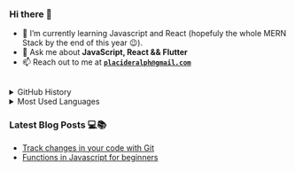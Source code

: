 ### Hi there 👋

<!-- Here are some ideas to get you started: -->

<!-- - 👯 I’m looking to collaborate on any JavaScript Project -->
<!-- - 🔭 I’m currently working on ... -->
- 🌱 I’m currently learning Javascript and React (hopefuly the whole MERN Stack by the end of this year 😉).
- 💬 Ask me about **JavaScript, React && Flutter**
- 📫 Reach out to me at **[`placideralph@gmail.com`](mailto:placideralph@gmail.com)**
<!-- - 💼 See my full portfolio at **[`davidrakosi.com`](https://davidrakosi.com)** -->
<!-- - 🤔 I’m looking for help with ... -->
<!-- - 😄 Pronouns: ...
- ⚡ Fun fact: ... -->
<br>

<div>


<div>
<details>
  <summary>GitHub History</summary>
  <p><img align="center" src="https://github-readme-streak-stats.herokuapp.com/?user=ralphZero&" alt="ralphZero" /></p>
.
</details>
</div>

<div>
<details>
  <summary>Most Used Languages</summary>

<p><img align="center" src="https://github-readme-stats.vercel.app/api/top-langs?username=ralphZero&show_icons=true&locale=en&layout=compact" alt="ralphZero" /></p>
</details>
</div>
  
### Latest Blog Posts 💻📚
<!-- BLOG-POST-LIST:START -->
- [Track changes in your code with Git](https://medium.com/@ralphplacide/track-changes-in-your-code-with-git-3f245c1a1516?source=rss-d003240f8487------2)
- [Functions in Javascript for beginners](https://medium.com/@ralphplacide/functions-in-javascript-for-beginners-9a89c38a7b9d?source=rss-d003240f8487------2)
<!-- BLOG-POST-LIST:END -->
